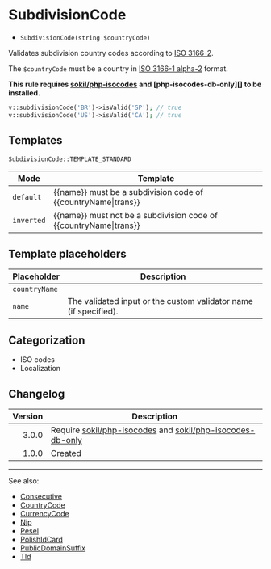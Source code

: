 # SubdivisionCode

- `SubdivisionCode(string $countryCode)`

Validates subdivision country codes according to [ISO 3166-2][].

The `$countryCode` must be a country in [ISO 3166-1 alpha-2][] format.

**This rule requires [sokil/php-isocodes][] and [php-isocodes-db-only][] to be installed.**

```php
v::subdivisionCode('BR')->isValid('SP'); // true
v::subdivisionCode('US')->isValid('CA'); // true
```

## Templates

`SubdivisionCode::TEMPLATE_STANDARD`

| Mode       | Template                                                              |
|------------|-----------------------------------------------------------------------|
| `default`  | {{name}} must be a subdivision code of {{countryName&#124;trans}}     |
| `inverted` | {{name}} must not be a subdivision code of {{countryName&#124;trans}} |

## Template placeholders

| Placeholder   | Description                                                      |
|---------------|------------------------------------------------------------------|
| `countryName` |                                                                  |
| `name`        | The validated input or the custom validator name (if specified). |

## Categorization

- ISO codes
- Localization

## Changelog

| Version | Description                                                       |
|--------:|-------------------------------------------------------------------|
|   3.0.0 | Require [sokil/php-isocodes][] and [sokil/php-isocodes-db-only][] |
|   1.0.0 | Created                                                           |

***
See also:

- [Consecutive](Consecutive.md)
- [CountryCode](CountryCode.md)
- [CurrencyCode](CurrencyCode.md)
- [Nip](Nip.md)
- [Pesel](Pesel.md)
- [PolishIdCard](PolishIdCard.md)
- [PublicDomainSuffix](PublicDomainSuffix.md)
- [Tld](Tld.md)

[ISO 3166-1 alpha-2]: http://en.wikipedia.org/wiki/ISO_3166-1_alpha-2 "ISO 3166-1 alpha-2"
[ISO 3166-2]: http://en.wikipedia.org/wiki/ISO_3166-2 "ISO 3166-2"
[sokil/php-isocodes]: https://github.com/sokil/php-isocodes
[sokil/php-isocodes-db-only]: https://github.com/sokil/php-isocodes-db-only
